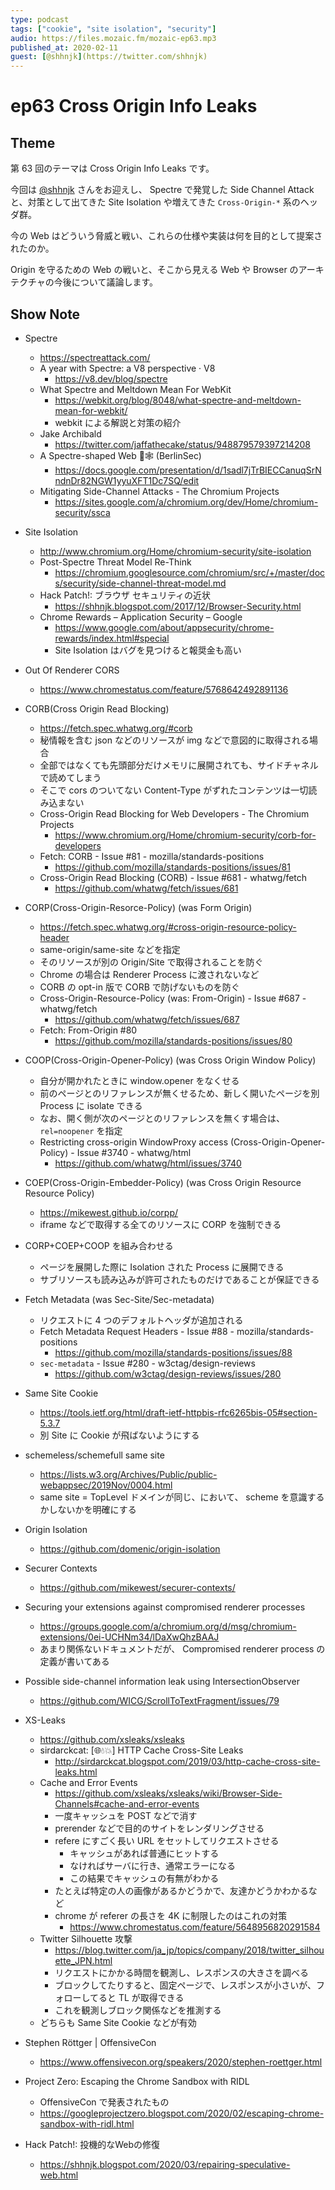 ```yaml
---
type: podcast
tags: ["cookie", "site isolation", "security"]
audio: https://files.mozaic.fm/mozaic-ep63.mp3
published_at: 2020-02-11
guest: [@shhnjk](https://twitter.com/shhnjk)
---
```


# ep63 Cross Origin Info Leaks

## Theme

第 63 回のテーマは Cross Origin Info Leaks です。

今回は [@shhnjk](https://twitter.com/shhnjk) さんをお迎えし、 Spectre で発覚した Side Channel Attack と、対策として出てきた Site Isolation や増えてきた `Cross-Origin-*` 系のヘッダ群。

今の Web はどういう脅威と戦い、これらの仕様や実装は何を目的として提案されたのか。

Origin を守るための Web の戦いと、そこから見える Web や Browser のアーキテクチャの今後について議論します。


## Show Note

- Spectre
  - <https://spectreattack.com/>
  - A year with Spectre: a V8 perspective · V8
    - <https://v8.dev/blog/spectre>
  - What Spectre and Meltdown Mean For WebKit
    - <https://webkit.org/blog/8048/what-spectre-and-meltdown-mean-for-webkit/>
    - webkit による解説と対策の紹介
  - Jake Archibald
    - <https://twitter.com/jaffathecake/status/948879579397214208>
  - A Spectre-shaped Web 👻🕸 (BerlinSec)
    - <https://docs.google.com/presentation/d/1sadl7jTrBIECCanuqSrNndnDr82NGW1yyuXFT1Dc7SQ/edit>
  - Mitigating Side-Channel Attacks - The Chromium Projects
    - <https://sites.google.com/a/chromium.org/dev/Home/chromium-security/ssca>
- Site Isolation
  - <http://www.chromium.org/Home/chromium-security/site-isolation>
  - Post-Spectre Threat Model Re-Think
    - <https://chromium.googlesource.com/chromium/src/+/master/docs/security/side-channel-threat-model.md>
  - Hack Patch!: ブラウザ セキュリティの近状
    - <https://shhnjk.blogspot.com/2017/12/Browser-Security.html>
  - Chrome Rewards – Application Security – Google
    - <https://www.google.com/about/appsecurity/chrome-rewards/index.html#special>
    - Site Isolation はバグを見つけると報奨金も高い
- Out Of Renderer CORS
  - <https://www.chromestatus.com/feature/5768642492891136>
- CORB(Cross Origin Read Blocking)
  - <https://fetch.spec.whatwg.org/#corb>
  - 秘情報を含む json などのリソースが img などで意図的に取得される場合
  - 全部ではなくても先頭部分だけメモリに展開されても、サイドチャネルで読めてしまう
  - そこで cors のついてない Content-Type がずれたコンテンツは一切読み込まない
  - Cross-Origin Read Blocking for Web Developers - The Chromium Projects
    - <https://www.chromium.org/Home/chromium-security/corb-for-developers>
  - Fetch: CORB - Issue #81 - mozilla/standards-positions
    - <https://github.com/mozilla/standards-positions/issues/81>
  - Cross-Origin Read Blocking (CORB) - Issue #681 - whatwg/fetch
    - <https://github.com/whatwg/fetch/issues/681>
- CORP(Cross-Origin-Resorce-Policy) (was Form Origin)
  - <https://fetch.spec.whatwg.org/#cross-origin-resource-policy-header>
  - same-origin/same-site などを指定
  - そのリソースが別の Origin/Site で取得されることを防ぐ
  - Chrome の場合は Renderer Process に渡されないなど
  - CORB の opt-in 版で CORB で防げないものを防ぐ
  - Cross-Origin-Resource-Policy (was: From-Origin) - Issue #687 - whatwg/fetch
    - <https://github.com/whatwg/fetch/issues/687>
  - Fetch: From-Origin #80
    - <https://github.com/mozilla/standards-positions/issues/80>
- COOP(Cross-Origin-Opener-Policy) (was Cross Origin Window Policy)
  - 自分が開かれたときに window.opener をなくせる
  - 前のページとのリファレンスが無くせるため、新しく開いたページを別 Process に isolate できる
  - なお、開く側が次のページとのリファレンスを無くす場合は、 `rel=noopener` を指定
  - Restricting cross-origin WindowProxy access (Cross-Origin-Opener-Policy) - Issue #3740 - whatwg/html
    - <https://github.com/whatwg/html/issues/3740>
- COEP(Cross-Origin-Embedder-Policy) (was Cross Origin Resource Resource Policy)
  - <https://mikewest.github.io/corpp/>
  - iframe などで取得する全てのリソースに CORP を強制できる
- CORP+COEP+COOP を組み合わせる
  - ページを展開した際に Isolation された Process に展開できる
  - サブリソースも読み込みが許可されたものだけであることが保証できる

- Fetch Metadata (was Sec-Site/Sec-metadata)
  - リクエストに 4 つのデフォルトヘッダが追加される
  - Fetch Metadata Request Headers - Issue #88 - mozilla/standards-positions
    - <https://github.com/mozilla/standards-positions/issues/88>
  - `sec-metadata` - Issue #280 - w3ctag/design-reviews
    - <https://github.com/w3ctag/design-reviews/issues/280>
- Same Site Cookie
  - <https://tools.ietf.org/html/draft-ietf-httpbis-rfc6265bis-05#section-5.3.7>
  - 別 Site に Cookie が飛ばないようにする
- schemeless/schemefull same site
  - <https://lists.w3.org/Archives/Public/public-webappsec/2019Nov/0004.html>
  - same site = TopLevel ドメインが同じ、において、 scheme を意識するかしないかを明確にする
- Origin Isolation
  - <https://github.com/domenic/origin-isolation>
- Securer Contexts
  - <https://github.com/mikewest/securer-contexts/>
- Securing your extensions against compromised renderer processes
  - <https://groups.google.com/a/chromium.org/d/msg/chromium-extensions/0ei-UCHNm34/lDaXwQhzBAAJ>
  - あまり関係ないドキュメントだが、 Compromised renderer process の定義が書いてある
- Possible side-channel information leak using IntersectionObserver
  - <https://github.com/WICG/ScrollToTextFragment/issues/79>
- XS-Leaks
  - <https://github.com/xsleaks/xsleaks>
  - sirdarckcat: [🌐💧💥] HTTP Cache Cross-Site Leaks
    - <http://sirdarckcat.blogspot.com/2019/03/http-cache-cross-site-leaks.html>
  - Cache and Error Events
    - <https://github.com/xsleaks/xsleaks/wiki/Browser-Side-Channels#cache-and-error-events>
    - 一度キャッシュを POST などで消す
    - prerender などで目的のサイトをレンダリングさせる
    - refere にすごく長い URL をセットしてリクエストさせる
      - キャッシュがあれば普通にヒットする
      - なければサーバに行き、通常エラーになる
      - この結果でキャッシュの有無がわかる
    - たとえば特定の人の画像があるかどうかで、友達かどうかわかるなど
    - chrome が referer の長さを 4K に制限したのはこれの対策
      - <https://www.chromestatus.com/feature/5648956820291584>
  - Twitter Silhouette 攻撃
    - <https://blog.twitter.com/ja_jp/topics/company/2018/twitter_silhouette_JPN.html>
    - リクエストにかかる時間を観測し、レスポンスの大きさを調べる
    - ブロックしてたりすると、固定ページで、レスポンスが小さいが、フォローしてると TL が取得できる
    - これを観測しブロック関係などを推測する
  - どちらも Same Site Cookie などが有効
- Stephen Röttger \| OffensiveCon
  - <https://www.offensivecon.org/speakers/2020/stephen-roettger.html>
- Project Zero: Escaping the Chrome Sandbox with RIDL
  - OffensiveCon で発表されたもの
  - <https://googleprojectzero.blogspot.com/2020/02/escaping-chrome-sandbox-with-ridl.html>
- Hack Patch!: 投機的なWebの修復
  - <https://shhnjk.blogspot.com/2020/03/repairing-speculative-web.html>
